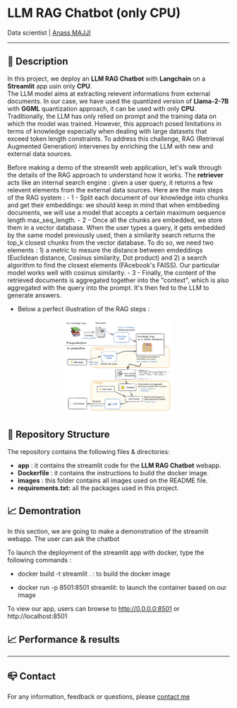 # LLM RAG Chatbot (only CPU)
Data scientist | [Anass MAJJI](https://www.linkedin.com/in/anass-majji-729773157/)

***


## :monocle_face: Description

In this project, we deploy an **LLM RAG Chatbot** with **Langchain** on a **Streamlit** app usin only **CPU**. </br>
The LLM model aims at extracting relevent informations from external documents. In our case, we have used the quantized version of **Llama-2-7B** with **GGML** quantization approach, it can be used with only **CPU**. Traditionally, the LLM has only relied on prompt and the training data on which the model was trained. However, this approach posed limitations in terms of knowledge especially when dealing with large datasets that exceed token length constraints. To address this challenge, RAG (Retrieval Augmented Generation) intervenes by enriching the LLM with new and external data sources.

Before making a demo of the streamlit web application, let's walk through the details of the RAG approach to understand how it works. The **retriever** acts like an internal search engine : given a user query, it returns a few relevent elements from the external data sources. Here are the main steps of the RAG system : 
	- 1 - Split each document of our knowledge into chunks and get their embeddings: we should keep in mind that when embbeding documents, we will use a model that accepts a certain maximum sequence length max_seq_length.
	- 2 - Once all the chunks are embedded, we store them in a vector database. When the user types a query, it gets embedded by the same model previously used, then a similarity search returns the top_k closest chunks from the vector database. To do so, we need two elements : 1) a metric to mesure the distance between emdeddings (Euclidean distance, Cosinus similarity, Dot product) and 2) a search algorithm to find the closest elements (FAcebook's FAISS). Our particular model works well with cosinus similarity.
	- 3 - Finally, the content of the retrieved documents is aggregated together into the "context", which is also aggregated with the query into the prompt. It's then fed to the LLM to generate answers.

- Below a perfect illustration of the RAG steps : 

 
<p align="center">
 <img src="images/RAG_workflow.png" width="50%" />
</p>



## :rocket: Repository Structure

The repository contains the following files & directories:
- **app** : it contains the streamlit code for the **LLM RAG Chatbot** webapp.
- **Dockerfile** : it contains the instructions to build the docker image. 
- **images** : this folder contains all images used on the README file.
- **requirements.txt:** all the packages used in this project.

 

 

## :chart_with_upwards_trend: Demontration

In this section, we are going to make a demonstration of the streamlit webapp. The user can ask the chatbot   

To launch the deployment of the streamlit app with docker, type the following commands :

- docker build -t streamlit . : to build the docker image

- docker run -p 8501:8501 streamlit: to launch the container based on our image


To view our app, users can browse to http://0.0.0.0:8501 or http://localhost:8501

 

## :chart_with_upwards_trend: Performance & results

---

## :mailbox_closed: Contact
For any information, feedback or questions, please [contact me][anass-email]


[anass-email]: mailto:anassmajji34@gmail.com